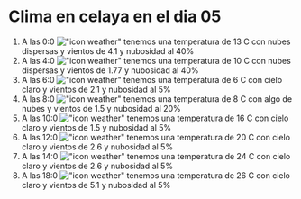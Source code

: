 # Clima en celaya en el dia 05

1. A las 0:0 !["icon weather"](http://openweathermap.org/img/w/03n.png) tenemos una temperatura de 13 C con nubes dispersas y  vientos de 4.1 y nubosidad al 40%
1. A las 4:0 !["icon weather"](http://openweathermap.org/img/w/03n.png) tenemos una temperatura de 10 C con nubes dispersas y  vientos de 1.77 y nubosidad al 40%
1. A las 6:0 !["icon weather"](http://openweathermap.org/img/w/02n.png) tenemos una temperatura de 6 C con cielo claro y  vientos de 2.1 y nubosidad al 5%
1. A las 8:0 !["icon weather"](http://openweathermap.org/img/w/02d.png) tenemos una temperatura de 8 C con algo de nubes y  vientos de 1.5 y nubosidad al 20%
1. A las 10:0 !["icon weather"](http://openweathermap.org/img/w/02d.png) tenemos una temperatura de 16 C con cielo claro y  vientos de 1.5 y nubosidad al 5%
1. A las 12:0 !["icon weather"](http://openweathermap.org/img/w/02d.png) tenemos una temperatura de 20 C con cielo claro y  vientos de 2.6 y nubosidad al 5%
1. A las 14:0 !["icon weather"](http://openweathermap.org/img/w/02d.png) tenemos una temperatura de 24 C con cielo claro y  vientos de 2.6 y nubosidad al 5%
1. A las 18:0 !["icon weather"](http://openweathermap.org/img/w/02d.png) tenemos una temperatura de 26 C con cielo claro y  vientos de 5.1 y nubosidad al 5%
